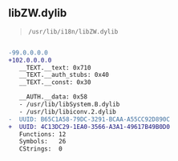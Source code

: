 ## libZW.dylib

> `/usr/lib/i18n/libZW.dylib`

```diff

-99.0.0.0.0
+102.0.0.0.0
   __TEXT.__text: 0x710
   __TEXT.__auth_stubs: 0x40
   __TEXT.__const: 0x30

   __AUTH.__data: 0x58
   - /usr/lib/libSystem.B.dylib
   - /usr/lib/libiconv.2.dylib
-  UUID: B65C1A58-79DC-3291-BCAA-A55CC92D890C
+  UUID: 4C13DC29-1EA0-3566-A3A1-49617B49B0D0
   Functions: 12
   Symbols:   26
   CStrings:  0

```
